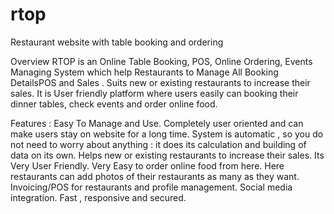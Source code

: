 # rtop
Restaurant website with table booking and ordering

Overview
RTOP is an Online Table Booking, POS, Online Ordering, Events Managing System which help Restaurants to Manage All Booking DetailsPOS and Sales . Suits new or existing restaurants to increase their sales. It is User friendly platform where users easily can booking their dinner tables, check events and order online food.

Features :
Easy To Manage and Use.
Completely user oriented and can make users stay on website for a long time.
System is automatic , so you do not need to worry about anything : it does its calculation and building of data on its own.
Helps new or existing restaurants to increase their sales.
Its Very User Friendly.
Very Easy to order online food from here.
Here restaurants can add photos of their restaurants as many as they want.
Invoicing/POS for restaurants and profile management.
Social media integration.
Fast , responsive and secured.
 

 



 
